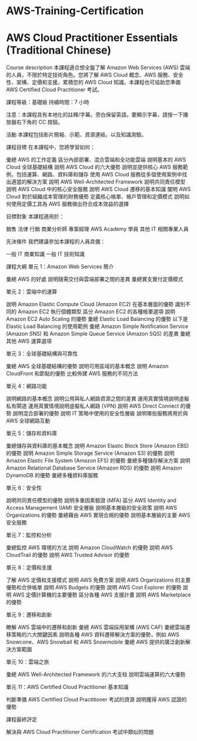 # AWS-Training-Certification 
# AWS Cloud Practitioner Essentials (Traditional Chinese)

Course description
本課程適合想全盤了解 Amazon Web Services (AWS) 雲端的人員，不限於特定技術角色。您將了解 AWS Cloud 概念、AWS 服務、安全性、架構、定價和支援，累積您的 AWS Cloud 知識。本課程也可協助您準備 AWS Certified Cloud Practitioner 考試。

課程等級：基礎級
持續時間：7 小時


注意：本課程具有本地化的註釋/字幕。旁白保留英語。要顯示字幕，請按一下播放器右下角的 CC 按鈕。



活動
本課程包括影片簡報、示範、資源連結，以及知識測驗。



課程目標
在本課程中，您將學習如何：

彙總 AWS 的工作定義
區分內部部署、混合雲端和全功能雲端
說明基本的 AWS Cloud 全球基礎結構
說明 AWS Cloud 的六大優勢
說明並提供核心 AWS 服務範例，包括運算、網路、資料庫和儲存
使用 AWS Cloud 服務從多個使用案例中找出適當的解決方案
說明 AWS Well-Architected Framework
說明共同責任模型
說明 AWS Cloud 中的核心安全服務
說明 AWS Cloud 遷移的基本知識
闡明 AWS Cloud 對於組織成本管理的財務優勢
定義核心帳單、帳戶管理和定價模式
說明如何使用定價工具為 AWS 服務做出符合成本效益的選擇


目標對象
本課程適用於：

銷售
法律
行銷
商業分析師
專案經理
AWS Academy 學員
其他 IT 相關專業人員


先決條件
我們建議參加本課程的人員具備：

一般 IT 商業知識
一般 IT 技術知識


課程大綱
單元 1：Amazon Web Services 簡介

彙總 AWS 的好處
說明隨需交付與雲端部署之間的差異
彙總實支實付定價模式


單元 2：雲端中的運算

說明 Amazon Elastic Compute Cloud (Amazon EC2) 在基本層面的優勢
識別不同的 Amazon EC2 執行個體類型
區分 Amazon EC2 的各種帳單選項
說明 Amazon EC2 Auto Scaling 的優勢
彙總 Elastic Load Balancing 的優勢
以下是 Elastic Load Balancing 的使用範例
彙總 Amazon Simple Notification Service (Amazon SNS) 和 Amazon Simple Queue Service (Amazon SQS) 的差異
彙總其他 AWS 運算選項


單元 3：全球基礎結構與可靠性

彙總 AWS 全球基礎結構的優勢
說明可用區域的基本概念
說明 Amazon CloudFront 和節點的優勢
比較佈建 AWS 服務的不同方法


單元 4：網路功能

說明網路的基本概念
說明公用與私人網路資源之間的差異
運用真實情境說明虛擬私有閘道
運用真實情境說明虛擬私人網路 (VPN)
說明 AWS Direct Connect 的優勢
說明混合部署的優勢
說明 IT 策略中使用的安全性層級
說明哪些服務將用於與 AWS 全球網路互動


單元 5：儲存和資料庫

彙總儲存與資料庫的基本概念
說明 Amazon Elastic Block Store (Amazon EBS) 的優勢
說明 Amazon Simple Storage Service (Amazon S3) 的優勢
說明 Amazon Elastic File System (Amazon EFS) 的優勢
彙總多種儲存解決方案
說明 Amazon Relational Database Service (Amazon RDS) 的優勢
說明 Amazon DynamoDB 的優勢
彙總多種資料庫服務


單元 6：安全性

說明共同責任模型的優勢
說明多重因素驗證 (MFA)
區分 AWS Identity and Access Management (IAM) 安全層級
說明基本層級的安全政策
說明 AWS Organizations 的優勢
彙總藉由 AWS 實現合規的優勢
說明基本層級的主要 AWS 安全服務


單元 7：監控和分析

彙總監控 AWS 環境的方法
說明 Amazon CloudWatch 的優勢
說明 AWS CloudTrail 的優勢
說明 AWS Trusted Advisor 的優勢


單元 8：定價和支援

了解 AWS 定價和支援模式
說明 AWS 免費方案
說明 AWS Organizations 的主要優勢和合併帳單
說明 AWS Budgets 的優勢
說明 AWS Cost Explorer 的優勢
說明 AWS 定價計算機的主要優勢
區分各種 AWS 支援計畫
說明 AWS Marketplace 的優勢


單元 9：遷移和創新

瞭解 AWS 雲端中的遷移和創新
彙總 AWS 雲端採用架構 (AWS CAF)
彙總雲端遷移策略的六大關鍵因素
說明各種 AWS 資料遷移解決方案的優勢，例如 AWS Snowcone、AWS Snowball 和 AWS Snowmobile
彙總 AWS 提供的廣泛創新解決方案範圍


單元 10：雲端之旅

彙總 AWS Well-Architected Framework 的六大支柱
說明雲端運算的六大優勢


單元 11：AWS Certified Cloud Practitioner 基本知識

判斷準備 AWS Certified Cloud Practitioner 考試的資源
說明獲得 AWS 認證的優勢


課程最終評定

解決與 AWS Cloud Practitioner Certification 考試中類似的問題